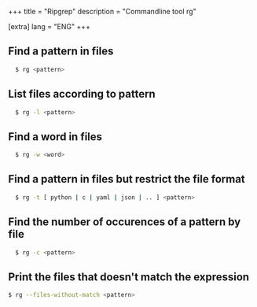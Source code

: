 +++
title = "Ripgrep"
description = "Commandline tool rg"

[extra]
lang = "ENG"
+++

## Find a pattern in files

```sh
  $ rg <pattern>
```

## List files according to pattern

```sh
  $ rg -l <pattern>
```

## Find a word in files

```sh
  $ rg -w <word>
```

## Find a pattern in files but restrict the file format

```sh
  $ rg -t [ python | c | yaml | json | .. ] <pattern>
```

## Find the number of occurences of a pattern by file

```sh
  $ rg -c <pattern>
```

## Print the files that doesn't match the expression

```sh
$ rg --files-without-match <pattern>
```
